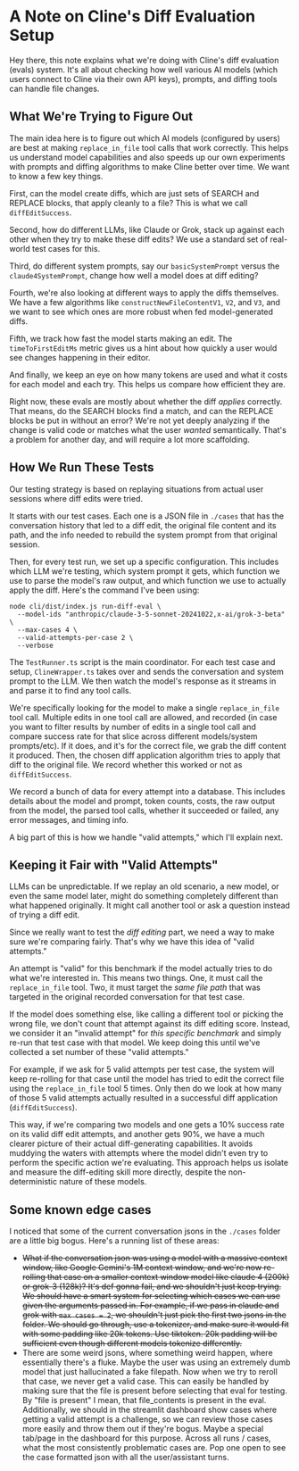 # A Note on Cline's Diff Evaluation Setup

Hey there, this note explains what we're doing with Cline's diff evaluation (evals) system. It's all about checking how well various AI models (which users connect to Cline via their own API keys), prompts, and diffing tools can handle file changes.

## What We're Trying to Figure Out

The main idea here is to figure out which AI models (configured by users) are best at making `replace_in_file` tool calls that work correctly. This helps us understand model capabilities and also speeds up our own experiments with prompts and diffing algorithms to make Cline better over time. We want to know a few key things.

First, can the model create diffs, which are just sets of SEARCH and REPLACE blocks, that apply cleanly to a file? This is what we call `diffEditSuccess`.

Second, how do different LLMs, like Claude or Grok, stack up against each other when they try to make these diff edits? We use a standard set of real-world test cases for this.

Third, do different system prompts, say our `basicSystemPrompt` versus the `claude4SystemPrompt`, change how well a model does at diff editing?

Fourth, we're also looking at different ways to apply the diffs themselves. We have a few algorithms like `constructNewFileContentV1`, `V2`, and `V3`, and we want to see which ones are more robust when fed model-generated diffs.

Fifth, we track how fast the model starts making an edit. The `timeToFirstEditMs` metric gives us a hint about how quickly a user would see changes happening in their editor.

And finally, we keep an eye on how many tokens are used and what it costs for each model and each try. This helps us compare how efficient they are.

Right now, these evals are mostly about whether the diff *applies* correctly. That means, do the SEARCH blocks find a match, and can the REPLACE blocks be put in without an error? We're not yet deeply analyzing if the change is valid code or matches what the user *wanted* semantically. That's a problem for another day, and will require a lot more scaffolding.

## How We Run These Tests

Our testing strategy is based on replaying situations from actual user sessions where diff edits were tried.

It starts with our test cases. Each one is a JSON file in `./cases` that has the conversation history that led to a diff edit, the original file content and its path, and the info needed to rebuild the system prompt from that original session.

Then, for every test run, we set up a specific configuration. This includes which LLM we're testing, which system prompt it gets, which function we use to parse the model's raw output, and which function we use to actually apply the diff. Here's the command I've been using:

```
node cli/dist/index.js run-diff-eval \
  --model-ids "anthropic/claude-3-5-sonnet-20241022,x-ai/grok-3-beta" \
  --max-cases 4 \
  --valid-attempts-per-case 2 \
  --verbose
```

The `TestRunner.ts` script is the main coordinator. For each test case and setup, `ClineWrapper.ts` takes over and sends the conversation and system prompt to the LLM. We then watch the model's response as it streams in and parse it to find any tool calls.

We're specifically looking for the model to make a single `replace_in_file` tool call. Multiple edits in one tool call are allowed, and recorded (in case you want to filter results by number of edits in a single tool call and compare success rate for that slice across different models/system prompts/etc). If it does, and it's for the correct file, we grab the diff content it produced. Then, the chosen diff application algorithm tries to apply that diff to the original file. We record whether this worked or not as `diffEditSuccess`.

We record a bunch of data for every attempt into a database. This includes details about the model and prompt, token counts, costs, the raw output from the model, the parsed tool calls, whether it succeeded or failed, any error messages, and timing info.

A big part of this is how we handle "valid attempts," which I'll explain next.

## Keeping it Fair with "Valid Attempts"

LLMs can be unpredictable. If we replay an old scenario, a new model, or even the same model later, might do something completely different than what happened originally. It might call another tool or ask a question instead of trying a diff edit.

Since we really want to test the *diff editing* part, we need a way to make sure we're comparing fairly. That's why we have this idea of "valid attempts."

An attempt is "valid" for this benchmark if the model actually tries to do what we're interested in. This means two things. One, it must call the `replace_in_file` tool. Two, it must target the *same file path* that was targeted in the original recorded conversation for that test case.

If the model does something else, like calling a different tool or picking the wrong file, we don't count that attempt against its diff editing score. Instead, we consider it an "invalid attempt" for *this specific benchmark* and simply re-run that test case with that model. We keep doing this until we've collected a set number of these "valid attempts."

For example, if we ask for 5 valid attempts per test case, the system will keep re-rolling for that case until the model has tried to edit the correct file using the `replace_in_file` tool 5 times. Only then do we look at how many of those 5 valid attempts actually resulted in a successful diff application (`diffEditSuccess`).

This way, if we're comparing two models and one gets a 10% success rate on its valid diff edit attempts, and another gets 90%, we have a much clearer picture of their actual diff-generating capabilities. It avoids muddying the waters with attempts where the model didn't even try to perform the specific action we're evaluating. This approach helps us isolate and measure the diff-editing skill more directly, despite the non-deterministic nature of these models.

## Some known edge cases

I noticed that some of the current conversation jsons in the `./cases` folder are a little big bogus. Here's a running list of these areas:

- ~~What if the conversation json was using a model with a massive context window, like Google Gemini's 1M context window, and we're now re-rolling that case on a smaller context window model like claude 4 (200k) or grok-3 (128k)? It's def gonna fail, and we shouldn't just keep trying. We should have a smart system for selecting which cases we can use given the arguments passed in. For example, if we pass in claude and grok with `max cases = 2`, we shouldn't just pick the first two jsons in the folder. We should go through, use a tokenizer, and make sure it would fit with some padding like 20k tokens. Use tiktoken. 20k padding will be sufficient even though different models tokenize differently.~~
- There are some weird jsons, where something weird happen, where essentially there's a fluke. Maybe the user was using an extremely dumb model that just hallucinated a fake filepath. Now when we try to reroll that case, we never get a valid case. This can easily be handled by making sure that the file is present before selecting that eval for testing. By "file is present" I mean, that file_contents is present in the eval. Additionally, we should in the streamlit dashboard show cases where getting a valid attempt is a challenge, so we can review those cases more easily and throw them out if they're bogus. Maybe a special tab/page in the dashboard for this purpose. Across all runs / cases, what the most consistently problematic cases are. Pop one open to see the case formatted json with all the user/assistant turns.